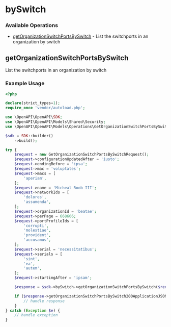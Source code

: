 # bySwitch

### Available Operations

* [getOrganizationSwitchPortsBySwitch](#getorganizationswitchportsbyswitch) - List the switchports in an organization by switch

## getOrganizationSwitchPortsBySwitch

List the switchports in an organization by switch

### Example Usage

```php
<?php

declare(strict_types=1);
require_once 'vendor/autoload.php';

use \OpenAPI\OpenAPI\SDK;
use \OpenAPI\OpenAPI\Models\Shared\Security;
use \OpenAPI\OpenAPI\Models\Operations\GetOrganizationSwitchPortsBySwitchRequest;

$sdk = SDK::builder()
    ->build();

try {
    $request = new GetOrganizationSwitchPortsBySwitchRequest();
    $request->configurationUpdatedAfter = 'iusto';
    $request->endingBefore = 'ipsa';
    $request->mac = 'voluptates';
    $request->macs = [
        'aperiam',
    ];
    $request->name = 'Micheal Roob III';
    $request->networkIds = [
        'dolores',
        'assumenda',
    ];
    $request->organizationId = 'beatae';
    $request->perPage = 668606;
    $request->portProfileIds = [
        'corrupti',
        'molestiae',
        'provident',
        'accusamus',
    ];
    $request->serial = 'necessitatibus';
    $request->serials = [
        'sint',
        'ea',
        'autem',
    ];
    $request->startingAfter = 'ipsam';

    $response = $sdk->bySwitch->getOrganizationSwitchPortsBySwitch($request);

    if ($response->getOrganizationSwitchPortsBySwitch200ApplicationJSONObjects !== null) {
        // handle response
    }
} catch (Exception $e) {
    // handle exception
}
```
